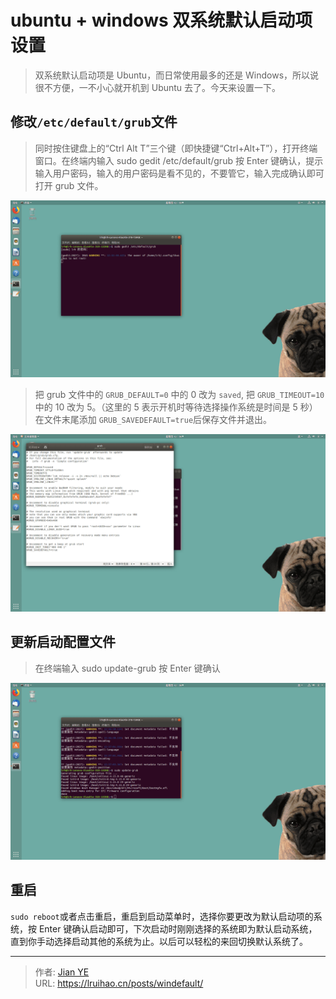 # ubuntu + windows 双系统默认启动项设置


> 双系统默认启动项是 Ubuntu，而日常使用最多的还是 Windows，所以说很不方便，一不小心就开机到 Ubuntu 去了。今天来设置一下。

<!--more-->

## 修改`/etc/default/grub`文件

> 同时按住键盘上的“Ctrl Alt T”三个键（即快捷键“Ctrl+Alt+T”），打开终端窗口。在终端内输入 sudo gedit /etc/default/grub 按 Enter 键确认，提示输入用户密码，输入的用户密码是看不见的，不要管它，输入完成确认即可打开 grub 文件。

![](images/1.png)

> 把 grub 文件中的 `GRUB_DEFAULT=0` 中的 0 改为 `saved`, 把 `GRUB_TIMEOUT=10` 中的 10 改为 5。（这里的 5 表示开机时等待选择操作系统是时间是 5 秒）  
> 在文件末尾添加 `GRUB_SAVEDEFAULT=true`后保存文件并退出。

![](images/2.png)

## 更新启动配置文件

> 在终端输入 sudo update-grub 按 Enter 键确认

![](images/3.png)

## 重启

`sudo reboot`或者点击重启，重启到启动菜单时，选择你要更改为默认启动项的系统，按 Enter 键确认启动即可，下次启动时刚刚选择的系统即为默认启动系统，直到你手动选择启动其他的系统为止。以后可以轻松的来回切换默认系统了。


---

> 作者: [Jian YE](https://github.com/jianye0428)  
> URL: https://lruihao.cn/posts/windefault/  

